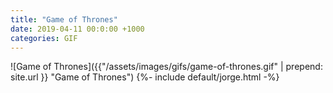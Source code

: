 ```yaml
---
title: "Game of Thrones"
date: 2019-04-11 00:0:00 +1000
categories: GIF
---
```


![Game of Thrones]({{"/assets/images/gifs/game-of-thrones.gif" | prepend: site.url }}
"Game of Thrones") {%- include default/jorge.html -%}
